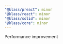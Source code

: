 ```yaml
---
"@klass/preact": minor
"@klass/react": minor
"@klass/solid": minor
"@klass/core": minor
---
```


Performance improvement
